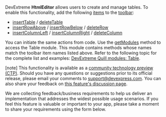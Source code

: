 DevExtreme **HtmlEditor** allows users to create and manage tables. To enable this functionality, add the following [items](/Documentation/ApiReference/UI_Widgets/dxHtmlEditor/Configuration/toolbar/items/) to the [toolbar](/Documentation/ApiReference/UI_Widgets/dxHtmlEditor/Configuration/toolbar/):

- <a href="https://github.com/DevExpress/devextreme-quill/blob/master/docs/modules/table.md#inserttable" target="_blank">insertTable</a> / <a href="https://github.com/DevExpress/devextreme-quill/blob/master/docs/modules/table.md#deletetable" target="_blank">deleteTable</a>
- <a href="https://github.com/DevExpress/devextreme-quill/blob/master/docs/modules/table.md#insertrowabove" target="_blank">insertRowAbove</a> / <a href="https://github.com/DevExpress/devextreme-quill/blob/master/docs/modules/table.md#insertrowbelow" target="_blank">insertRowBelow</a> / <a href="https://github.com/DevExpress/devextreme-quill/blob/master/docs/modules/table.md#deleterow" target="_blank">deleteRow</a>
- <a href="https://github.com/DevExpress/devextreme-quill/blob/master/docs/modules/table.md#insertcolumnleft" target="_blank">insertColumnLeft</a> / <a href="https://github.com/DevExpress/devextreme-quill/blob/master/docs/modules/table.md#insertcolumnright" target="_blank">insertColumnRight</a> / <a href="https://github.com/DevExpress/devextreme-quill/blob/master/docs/modules/table.md#deletecolumn" target="_blank">deleteColumn</a>

You can initiate the same actions from code. Use the [getModules](/Documentation/ApiReference/UI_Widgets/dxHtmlEditor/Methods/#getModulemoduleName) method to access the Table module. This module contains methods whose names match the toolbar item names listed above. Refer to the following topic for the complete list and examples: <a href="https://github.com/DevExpress/devextreme-quill/blob/master/docs/modules/table.md" target="_blank">DevExtreme Quill modules: Table</a>.

[note] This functionality is available as a <a href="https://www.devexpress.com/aboutus/pre-release.xml" target="_blank">community technology preview (CTP)</a>. Should you have any questions or suggestions prior to its official release, please email your comments to <a href="mailto:support@devexpress.com">support@devexpress.com</a>. You can also share your feedback on <a href="https://github.com/DevExpress/devextreme-product/blob/master/Discussion%20Pages/HtmlEditor%20-%20Table%20Support.md" target="_blank">this feature's discussion page</a>.

<div class="survey-details">

<div class="survey-description">
    <span>We are collecting feedback/business requirements to help us deliver an implementation that addresses the widest possible usage scenarios. If you feel this feature is valuable or important to your app, please take a moment to share your requirements using the form below.</span>
</div>

<div id="surveyContainer" data-survey-id="3f3f198b-3265-4aa0-bdf5-50f9cd43c307" data-survey-post-id="fe4b8661-b6bf-4d2d-adc5-8b5df1692f4d"></div>


<!--
<div class="survey-description">
    <span>This feature is under active development. Our objective is to deliver an implementation that addresses the widest possible usage scenarios. If you plan on using this capability in your app, we encourage you to review our proposed solution and share your feedback with us.</span>

<a class="survey-button" href="" target="_blank">
    Review the Proposed Implementation
    <i class="dx-icon-chevronright"></i>
</a>
</div>
-->

</div>


